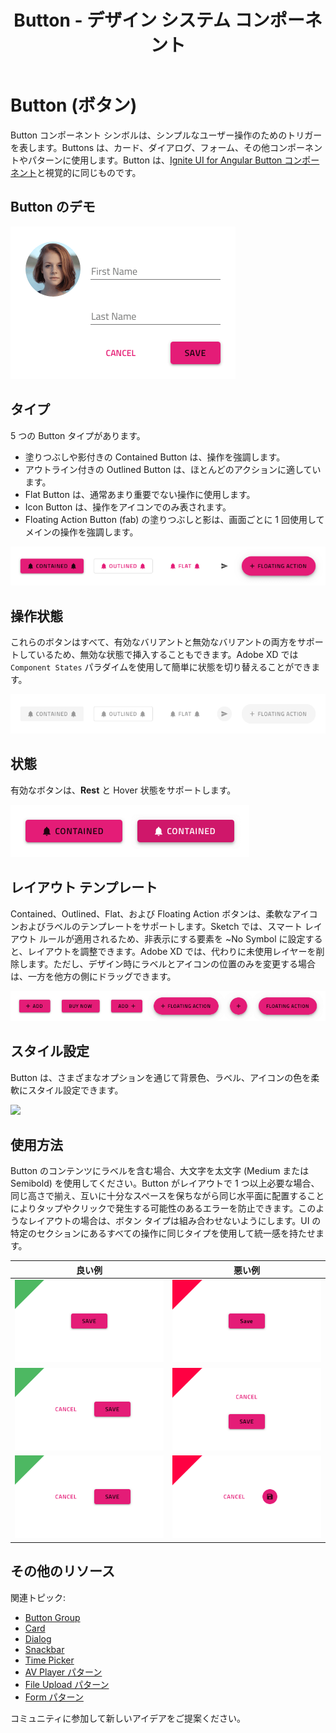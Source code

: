 ﻿---
title: Button - デザイン システム コンポーネント
_description: Button コンポーネント シンボルはシンプルなアクションを表すために使用します。
_keywords: デザイン システム, デザイン システム UX, UI キット, Sketch, Ignite UI for Angular, Sketch to Angular, Angular, Angular デザイン システム, Sketch からコードをエクスポート, Angular 用のデザイン キット, Sketch HTML, Sketch to HTML, Sketch UI キット
_language: ja
---

# Button (ボタン)

Button コンポーネント シンボルは、シンプルなユーザー操作のためのトリガーを表します。Buttons は、カード、ダイアログ、フォーム、その他コンポーネントやパターンに使用します。Button は、[Ignite UI for Angular Button コンポーネント](https://jp.infragistics.com/products/ignite-ui-angular/angular/components/button.html)と視覚的に同じものです。

## Button のデモ

<img class="responsive-img" src="../images/button_demo.png" srcset="../images/button_demo@2x.png 2x" />

## タイプ

5 つの Button タイプがあります。

- 塗りつぶしや影付きの Contained Button は、操作を強調します。
- アウトライン付きの Outlined Button は、ほとんどのアクションに適しています。
- Flat Button は、通常あまり重要でない操作に使用します。
- Icon Button は、操作をアイコンでのみ表されます。
- Floating Action Button (fab) の塗りつぶしと影は、画面ごとに 1 回使用してメインの操作を強調します。

<img class="responsive-img" src="../images/button_types.png" srcset="../images/button_types@2x.png 2x" />

## 操作状態

これらのボタンはすべて、有効なバリアントと無効なバリアントの両方をサポートしているため、無効な状態で挿入することもできます。Adobe XD では `Component States` パラダイムを使用して簡単に状態を切り替えることができます。

<img class="responsive-img" src="../images/button_disabled.png" srcset="../images/button_disabled@2x.png 2x" />

## 状態

有効なボタンは、**Rest** と Hover 状態をサポートします。

<img class="responsive-img" src="../images/button_states.png" srcset="../images/button_states@2x.png 2x" />

## レイアウト テンプレート

Contained、Outlined、Flat、および Floating Action ボタンは、柔軟なアイコンおよびラベルのテンプレートをサポートします。Sketch では、スマート レイアウト ルールが適用されるため、非表示にする要素を ~No Symbol に設定すると、レイアウトを調整できます。Adobe XD では、代わりに未使用レイヤーを削除します。ただし、デザイン時にラベルとアイコンの位置のみを変更する場合は、一方を他方の側にドラッグできます。

<img class="responsive-img" src="../images/button_templates.png" srcset="../images/button_templates@2x.png 2x" />

## スタイル設定

Button は、さまざまなオプションを通じて背景色、ラベル、アイコンの色を柔軟にスタイル設定できます。

<img class="responsive-img" src="../images/button_styling.png" srcset="../images/button_styling@2x.png 2x" />

## 使用方法

Button のコンテンツにラベルを含む場合、大文字を太文字 (Medium または Semibold) を使用してください。Button がレイアウトで 1 つ以上必要な場合、同じ高さで揃え、互いに十分なスペースを保ちながら同じ水平面に配置することによりタップやクリックで発生する可能性のあるエラーを防止できます。このようなレイアウトの場合は、ボタン タイプは組み合わせないようにします。UI の特定のセクションにあるすべての操作に同じタイプを使用して統一感を持たせます。

| 良い例                                                                         | 悪い例                                                                             |
| ------------------------------------------------------------------------------ | ---------------------------------------------------------------------------------- |
| <img class="responsive-img" src="../images/button_do1.png" srcset="../images/button_do1@2x.png 2x" /> | <img class="responsive-img" src="../images/button_dont1.png" srcset="../images/button_dont1@2x.png 2x" /> |
| <img class="responsive-img" src="../images/button_do2.png" srcset="../images/button_do2@2x.png 2x" /> | <img class="responsive-img" src="../images/button_dont2.png" srcset="../images/button_dont2@2x.png 2x" /> |
| <img class="responsive-img" src="../images/button_do3.png" srcset="../images/button_do3@2x.png 2x" /> | <img class="responsive-img" src="../images/button_dont3.png" srcset="../images/button_dont3@2x.png 2x" /> |

## その他のリソース

関連トピック:

- [Button Group](button-group.md)
- [Card](card.md)
- [Dialog](dialog.md)
- [Snackbar](snackbar.md)
- [Time Picker](time-picker.md)
- [AV Player パターン](../patterns/av.md)
- [File Upload パターン](../patterns/file-upload.md)
- [Form パターン](../patterns/form.md)
  <div class="divider--half"></div>

コミュニティに参加して新しいアイデアをご提案ください。

